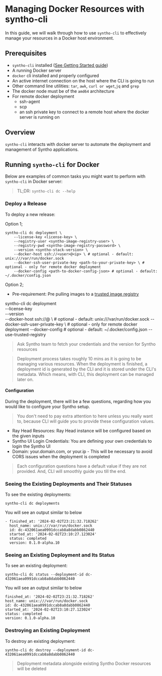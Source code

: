 # Managing Docker Resources with syntho-cli

In this guide, we will walk through how to use `syntho-cli` to effectively manage your resources in a
Docker host environment.

## Prerequisites

* `syntho-cli` installed ([See Getting Started guide](./getting-started.md))
* A running Docker server
* `docker` cli installed and properly configured
* An active internet connection on the host where the CLI is going to run
* Other command line utilities: `tar`, `awk`, `curl or wget`,`jq` and `grep`
* The docker node must be of the `amd64` architecture
* For remote docker deployment
    * ssh-agent
    * scp
    * an ssh private key to connect to a remote host where the docker server is running on


## Overview

`syntho-cli` interacts with docker server to automate the deployment and management of Syntho applications.

## Running `syntho-cli` for Docker

Below are examples of common tasks you might want to perform with `syntho-cli` in Docker server:

> TL;DR: `syntho-cli dc --help`

### Deploy a Release

To deploy a new release:


Option 1;
```
syntho-cli dc deployment \
    --license-key <license-key> \
    --registry-user <syntho-image-registry-user> \
    --registry-pwd <syntho-image-registry-password> \
    --version <syntho-stack-version> \
    --docker-host ssh://<user>@<ip> \ # optional - default: unix:///var/run/docker.sock
    --docker-ssh-user-private-key <path-to-your-private-key> \ # optional - only for remote docker deployment
    --docker-config <path-to-docker-config-json> # optional - default: ~/.docker/config.json
```

Option 2;
- Pre-requirement: Pre pulling images to a [trusted image registry](./utilities.md#pulling-images-into-a-trusted-image-registry)

syntho-cli dc deployment \
    --license-key <license-key> \
    --version <syntho-stack-version> \
    --docker-host ssh://<user>@<ip> \ # optional - default: unix:///var/run/docker.sock
    --docker-ssh-user-private-key <path-to-your-private-key> \ # optional - only for remote docker deployment
    --docker-config <path-to-docker-config-json> # optional - default: ~/.docker/config.json
    --use-trusted-registry


> Ask Syntho team to fetch your credentials and the version for Syntho resources

> Deployment process takes roughly 10 mins as it is going to be managing various resources.
> When the deployment is finished, a deployment id is generated by the CLI and it is stored under
> the CLI's metadata. Which means, with CLI, this deployment can be managed later on.

#### Configuration

During the deployment, there will be a few questions, regarding how you would like to configure
your Syntho setup.

> You don't need to pay extra attention to here unless you really want to, because CLI will guide you
 to provide these configuration values.

- Ray Head Resources: Ray Head instance will be configured based on the given inputs
- Syntho UI Login Credentials: You are defining your own credentials to login the Syntho UI
- Domain: your.domain.com, or your.ip - This will be necessary to avoid CORS issues when the
  deployment is completed

> Each configuration questions have a default value if they are not provided. And, CLI will
> smoothly guide you till the end.


### Seeing the Existing Deployments and Their Statuses

To see the existing deployments:

```
syntho-cli dc deployments
```

You will see an output similar to below

```
- finished_at: '2024-02-02T23:21:32.718262'
  host_name: unix:///var/run/docker.sock
  id: dc-432061aea0991dccab8a8dabb0862440
  started_at: '2024-02-02T23:10:27.123024'
  status: completed
  version: 0.1.0-alpha.10

```

### Seeing an Existing Deployment and Its Status

To see an existing deployment:

```
syntho-cli dc status --deployment-id dc-432061aea0991dccab8a8dabb0862440
```

You will see an output similar to below

```
finished_at: '2024-02-02T23:21:32.718262'
host_name: unix:///var/run/docker.sock
id: dc-432061aea0991dccab8a8dabb0862440
started_at: '2024-02-02T23:10:27.123024'
status: completed
version: 0.1.0-alpha.10

```

### Destroying an Existing Deployment

To destroy an existing deployment:

```
syntho-cli dc destroy --deployment-id dc-432061aea0991dccab8a8dabb0862440
```

> Deployment metadata alongside existing Syntho Docker resources will be deleted
